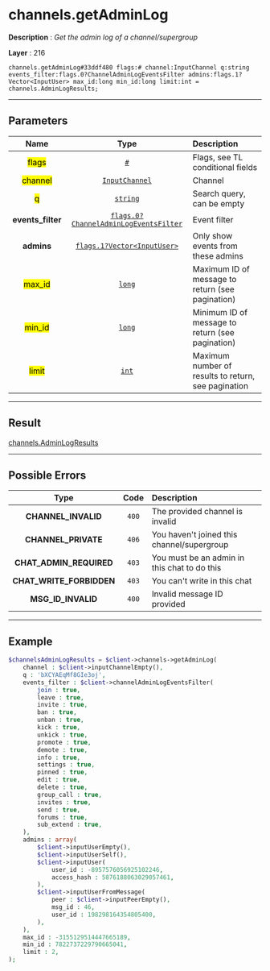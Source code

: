 # channels.getAdminLog

**Description** : *Get the admin log of a channel/supergroup*

**Layer** : 216

```tl
channels.getAdminLog#33ddf480 flags:# channel:InputChannel q:string events_filter:flags.0?ChannelAdminLogEventsFilter admins:flags.1?Vector<InputUser> max_id:long min_id:long limit:int = channels.AdminLogResults;
```

---

## Parameters

| Name | Type | Description |
| :---: | :---: | :--- |
| <mark>flags</mark> | [`#`](type/#) | Flags, see TL conditional fields |
| <mark>channel</mark> | [`InputChannel`](type/InputChannel) | Channel |
| <mark>q</mark> | [`string`](type/string) | Search query, can be empty |
| **events_filter** | [`flags.0?ChannelAdminLogEventsFilter`](type/ChannelAdminLogEventsFilter) | Event filter |
| **admins** | [`flags.1?Vector<InputUser>`](type/InputUser) | Only show events from these admins |
| <mark>max_id</mark> | [`long`](type/long) | Maximum ID of message to return (see pagination) |
| <mark>min_id</mark> | [`long`](type/long) | Minimum ID of message to return (see pagination) |
| <mark>limit</mark> | [`int`](type/int) | Maximum number of results to return, see pagination |

---

## Result

[channels.AdminLogResults](type/channels.AdminLogResults)

---

## Possible Errors

| Type | Code | Description |
| :---: | :---: | :--- |
| **CHANNEL_INVALID** | `400` | The provided channel is invalid |
| **CHANNEL_PRIVATE** | `406` | You haven't joined this channel/supergroup |
| **CHAT_ADMIN_REQUIRED** | `403` | You must be an admin in this chat to do this |
| **CHAT_WRITE_FORBIDDEN** | `403` | You can't write in this chat |
| **MSG_ID_INVALID** | `400` | Invalid message ID provided |

---

## Example

```php
$channelsAdminLogResults = $client->channels->getAdminLog(
	channel : $client->inputChannelEmpty(),
	q : 'bXCYAEqMf8GIe3oj',
	events_filter : $client->channelAdminLogEventsFilter(
		join : true,
		leave : true,
		invite : true,
		ban : true,
		unban : true,
		kick : true,
		unkick : true,
		promote : true,
		demote : true,
		info : true,
		settings : true,
		pinned : true,
		edit : true,
		delete : true,
		group_call : true,
		invites : true,
		send : true,
		forums : true,
		sub_extend : true,
	),
	admins : array(
		$client->inputUserEmpty(),
		$client->inputUserSelf(),
		$client->inputUser(
			user_id : -8957576056925102246,
			access_hash : 5876188063029057461,
		),
		$client->inputUserFromMessage(
			peer : $client->inputPeerEmpty(),
			msg_id : 46,
			user_id : 198298164354805400,
		),
	),
	max_id : -3155129514447665189,
	min_id : 7822737229790665041,
	limit : 2,
);
```